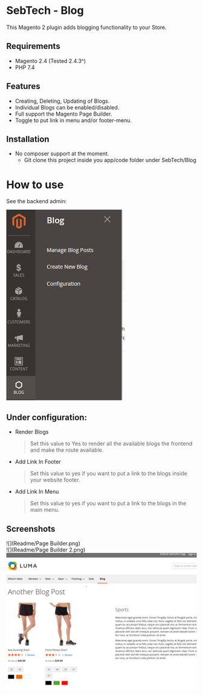 # SebTech - Blog

This Magento 2 plugin adds blogging functionality to your Store. 

## Requirements

- Magento 2.4 (Tested 2.4.3^)
- PHP 7.4

## Features

- Creating, Deleting, Updating of Blogs.
- Individual Blogs can be enabled/disabled.
- Full support the Magento Page Builder.
- Toggle to put link in menu and/or footer-menu.

## Installation

- No composer support at the moment.
    - Git clone this project inside you app/code folder under SebTech/Blog

# How to use
See the backend admin:

![](Readme/img.png)

## Under configuration:

- Render Blogs 
    > Set this value to Yes to render all the available blogs the frontend and make the route available.
- Add Link In Footer
    > Set this value to yes if you want to put a link to the blogs inside your website footer.
- Add Link In Menu
  > Set this value to yes if you want to put a link to the blogs in the main menu.


## Screenshots

![](Readme/Page Builder.png)  
![](Readme/Page Builder 2.png)  
![](Readme/img_1.png)  
